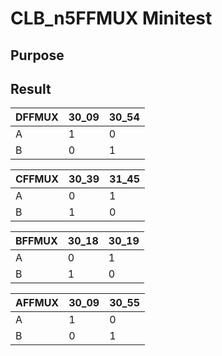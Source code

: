 # CLB_n5FFMUX Minitest

## Purpose

## Result


|DFFMUX|30_09|30_54|
|------|-----|-----|
|  A   |    1|    0|
|  B   |    0|    1|


|CFFMUX|30_39|31_45|
|------|-----|-----|
|A     |    0|    1|
|B     |    1|    0|


|BFFMUX|30_18|30_19|
|------|-----|-----|
|A     |    0|    1|
|B     |    1|    0|


|AFFMUX|30_09|30_55|
|------|-----|-----|
|A     |    1|    0|
|B     |    0|    1|

